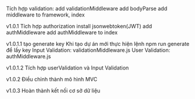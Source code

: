 Tích hợp validation:
add validationMiddleware
add bodyParse
add middleware to framework, index

v1.0.1
Tích hợp authorization
install jsonwebtoken(JWT)
add authMiddleware
add authMiddleware to index

v1.0.1.1
tạo generate key
Khi tạo dự án mới 
thực hiện lệnh npm run generate để lấy key
Input Validation: validationMiddleware.js
User Validation: authMiddleware.js

v1.0.1.2
Tích hợp userValidation và Input Validation

v1.0.2 
Điều chỉnh thành mô hình MVC

v1.0.3
Hoàn thành kết nối cơ sở dữ liệu

